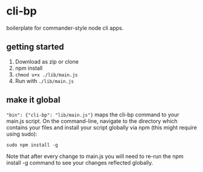 # cli-bp

boilerplate for commander-style node cli apps. 

## getting started

1. Download as zip or clone
2. npm install
3. `chmod u+x ./lib/main.js`
4. Run with `./lib/main.js`

## make it global

`"bin": {"cli-bp": "lib/main.js"}` maps the cli-bp command 
to your main.js script. On the command-line, navigate to the 
directory which contains your files and install your script 
globally via npm (this might require using sudo): 

`sudo npm install -g`

Note that after every change to main.js you will need to re-run
the npm install -g command to see your changes reflected globally.




